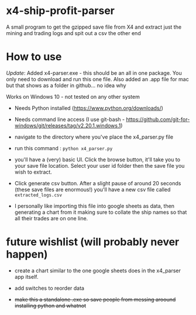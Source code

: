 # x4-ship-profit-parser
A small program to get the gzipped save file from X4 and extract just the mining and trading logs and spit out a csv the other end


# How to use

*Update*: Added x4-parser.exe - this should be an all in one package. You only need to download and run this one file.
Also added an .app file for mac but that shows as a folder in github... no idea why

Works on Windows 10 - not tested on any other system

* Needs Python installed (https://www.python.org/downloads/)

* Needs command line access (I use git-bash - https://github.com/git-for-windows/git/releases/tag/v2.20.1.windows.1)

* navigate to the directory where you've place the x4_parser.py file

* run this command : `python x4_parser.py`

* you'll have a (very) basic UI. Click the browse button, it'll take you to your save file location. Select your user id folder then the save file you wish to extract.

* Click generate csv button. After a slight pause of around 20 seconds (these save files are enormous!) you'll have a new csv file called `extracted_logs.csv`

* I personally like importing this file into google sheets as data, then generating a chart from it making sure to collate the ship names so that all their trades are on one line.


# future wishlist (will probably never happen)

* create a chart similar to the one google sheets does in the x4_parser app itself.

* add switches to reorder data

* ~~make this a standalone .exe so save people from messing aroound installing python and whatnot~~
